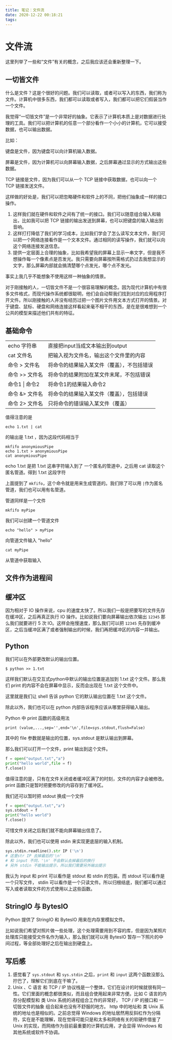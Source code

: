 ```yaml
---
title: 笔记：文件流
date: 2020-12-22 00:18:21
tags:
---
```


#  文件流

这里列举了一些和“文件”有关的概念，之后我应该还会重新整理一下。

## 一切皆文件

什么是文件？这是个很好的问题。我们可以读取，或者可以写入的东西，我们称为文件。计算机中很多东西，我们都可以读取或者写入，我们都可以把它们假装当作一个文件。



我觉得“一切皆文件”是一个非常好的抽象。它表示了计算机本质上是对数据进行处理的工具。我们可以把计算机的任意一个部分看作一个小小的计算机，它可以接受数据，也可以输出数据。



比如：

键盘是文件，因为键盘可以向计算机输入数据。

屏幕是文件，因为计算机可以向屏幕输入数据，之后屏幕通过显示的方式输出这些数据。

 TCP 链接是文件，因为我们可以从一个 TCP 链接中获取数据，也可以向一个 TCP 链接发送文件。



这样做的好处是，我们可以把忽略硬件和软件上的不同，把他们抽象成一样的接口操作。



1. 这样我们就在硬件和软件之间有了统一的接口。我们可以随意组合输入和输出，比如我可以把 TCP 链接的输出发送到屏幕，也可以把键盘的输入输出到音响。
2. 这样打打降低了我们的学习成本，比如我们学会了怎么读写文本文件，我们可以把一个网络连接看作是一个文本文件。通过相同的读写操作，我们就可以向这个网络连接发送信息。
3. 提供一定层面上合理的抽象，比如我希望我的屏幕上显示一串文字，但是我不想操作每一个像素点是否发光。我只需要向屏幕按所需格式扔过去我想显示的文字，那么屏幕内部就会搞清楚哪个点发光，哪个点不发光。

事实上我几乎不能想象不使用这样一种抽象的情景。



对于刚接触的人，一切皆文件不是一个很容易理解的概念。因为现代计算机中有很多文件格式，而现代操作系统都很聪明，他们会自动帮我们找到对应的应用程序打开文件。所以刚接触的人并没有经历过把一个图片文件用文本方式打开的情景。对于键盘、鼠标、硬盘和网络连接这样看起来毫不相干的东西，是在是很难想到一个公共的模型来描述他们共有的特征。



## 基础命令

|                |                                            |
| -------------- | ------------------------------------------ |
| echo 字符串    | 直接把input当成文本输出到output            |
| cat 文件名     | 把输入视为文件名，输出这个文件里的内容     |
| 命令 > 文件名  | 将命令的结果输入某文件（覆盖），不包括错误 |
| 命令 >> 文件名 | 将命令的结果附加在某文件末尾，不包括错误   |
| 命令1 \| 命令2 | 将命令1的结果输入命令2                     |
| 命令 &> 文件名 | 将命令的结果输入某文件（覆盖），包括错误   |
| 命令 2> 文件名 | 只将命令的错误输入某文件（覆盖）           |

值得注意的是

```shell
echo 1.txt | cat
```

的输出是 1.txt ，因为这段代码相当于

```shell
mkfifo anonymiousPipe
echo 1.txt > anonymiousPipe
cat anonymiousPipe
```

echo 1.txt 是把 1.txt 这串字符输入到了 一个匿名的管道中，之后用 cat 读取这个匿名管道。得到 1.txt 这段字符



上面提到了 `mkfifo`，这个命令就是用来生成管道的。我们除了可以用 `|`作为匿名管道，我们也可以用有名管道。

管道同样是一个文件

```shell
mkfifo myPipe
```

我们可以创建一个管道文件

```shell
echo "hello" > myPipe
```

向管道文件输入 "hello"

```shell
cat myPipe
```

从管道中获取输入



## 文件作为进程间



## 缓冲区

因为相对于 IO 操作来说，cpu 的速度太快了。所以我们一般是把要写的文件先存在缓冲区，之后再真正执行 IO 操作。比如说我们要向屏幕输出依次输出 `12345` 那么我们就要进行 5 次 IO。这样会拖慢速度，那么我们可以把 `12345` 先存到缓冲区，之后当缓冲区满了或者强制输出的时候，我们再把缓冲区的内容一并输出。



## Python

我们可以在外部更改默认的输出位置。

```shell
$ python >> 1.txt
```

这样我们默认在交互式python中默认的输出位置是追加到 1.txt 这个文件。那么我们 print 的内容不会在屏幕中显示，反而会出现在 1.txt 这个文件中。

这里就是我们让 shell 告诉 python 它的默认输出位置在 1.txt 这个文件。



除此以外，我们也可以在 python 内部告诉程序应该从哪里获得输入输出。



Python 中 print 函数的高级用法

```
print (value,...,sep='',end='\n',file=sys.stdout,flush=False)
```

其中的 file 参数就是输出的位置，sys.stdout 是默认输出到屏幕。

那么我们可以打开一个文件，print 输出到这个文件。

```python
f = open("output.txt","a")
print("hello world",file = f)
f.close()
```

值得注意的是，只有在文件关闭或者缓冲区满了的时刻，文件的内容才会被修改。print 函数只是暂时把要修改的内容存到了缓冲区。

我们还可以暂时把 stdout 换成一个文件

```python
f = open("output.txt","a")
sys.stdout = f
print("hello world")
f.close()
```

可惜文件关闭之后我们就不能向屏幕输出信息了。



除此以外，我们也可以使用 stdin 来实现更底层的输入机制。

```python
sys.stdin.readline().str IP ('\n') 
# 这里str IP 去掉最后的'\n'
# 和 input 不同，'\n' 不会默认去掉最后的换行
# 另外 stdin 不能输出提示，所以我们需要另外输出提示
```



我认为 input 和 print 可以看作是 stdout 和 stdin 的包装。而 stdout 可以看作是一个只写文件， stdin 可以看作是一个只读文件。所以归根结底，我们都可以通过写入或者读取文件的方式使用以上这些函数。



## StringIO 与 BytesIO

Python 提供了 StringIO 和 BytesIO 用来在内存里模拟文件。

比如说我们希望对照片做一些处理，这个处理需要用到不容的库，但是因为某照片处理库只能接受文件名作为输入，那么我们就可以用 BytesIO 暂存一下照片的中间过程，等全部处理好之后在输出到硬盘上。



## 写后感

1. 感觉看了 `sys.stdout` 和 `sys.stdin` 之后，`print` 和 `input` 这两个函数没那么拧巴了，理解它们到底在干嘛了。
2. Unix 、C 语言 和 TCP / IP 协议栈是一个整体，它们在设计的时候就很有同一性。它们里面的概念都很类似，而且组合使用起来非常方便。比如 C 语言的内存分配模型和 类 Unix 系统的进程组合工作的非常好， TCP / IP 的接口和 一切皆文件的抽象 组合起来也没有不舒服的地方。 http 中的地址和 类 Unix 系统的地址也是相似的。之前总觉得 Windows 的地址居然用反斜杠作为分隔符，实在是不能理解，现在觉得可能只是和太多和网络有关的软硬件借鉴了 Unix 的实现，而网络作为目前最重要的计算机应用，才会显得 Windows 和其他系统或软件不协调。
